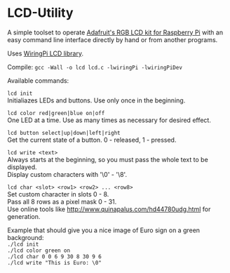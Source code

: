 LCD-Utility
===========
A simple toolset to operate [Adafruit's RGB LCD kit for Raspberry Pi](http://www.adafruit.com/products/1110) with an easy command line interface directly by hand or from another programs.

Uses [WiringPi LCD library](http://wiringpi.com/dev-lib/lcd-library/).

Compile: `gcc -Wall -o lcd lcd.c -lwiringPi -lwiringPiDev`

Available commands:

`lcd init`  
Initialiazes LEDs and buttons. Use only once in the beginning.

`lcd color red|green|blue on|off`  
One LED at a time. Use as many times as necessary for desired effect.

`lcd button select|up|down|left|right`  
Get the current state of a button. 0 - released, 1 - pressed.

`lcd write <text>`  
Always starts at the beginning, so you must pass the whole text to be displayed.  
Display custom characters with '\0' - '\8'.

`lcd char <slot> <row1> <row2> ... <row8>`  
Set custom character in slots 0 - 8.  
Pass all 8 rows as a pixel mask 0 - 31.  
Use online tools like http://www.quinapalus.com/hd44780udg.html for generation.

Example that should give you a nice image of Euro sign on a green background:  
`./lcd init`  
`./lcd color green on`  
`./lcd char 0 0 6 9 30 8 30 9 6`  
`./lcd write "This is Euro: \0"`
